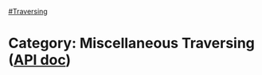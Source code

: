 [#Traversing](?/traversing.md)

# Category: Miscellaneous Traversing ([API doc](https://api.jquery.com/category/traversing/miscellaneous-traversal/))

<style>
th { text-align: left; font-style: italic; }
tr td:nth-child(1) { width: 15%; font-weight: bold; }
tr td:nth-child(2) { width: 75%; }
td {
  vertical-align: top;
}
</style>
